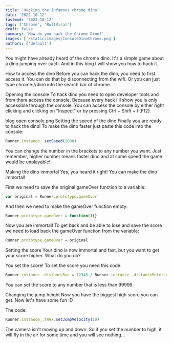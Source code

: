 ```yaml
---
title: 'Hacking the infamous chrome dino'
date: '2022-10-12'
lastmod: '2022-10-12'
tags: ['Chrome', 'RollViral']
draft: false
summary: 'How do you hack the Chrome Dino?'
images: ['/static/images/ConsoleDinoChrome.png']
authors: ['default']
---
```


You might have already heard of the chrome dino. It's a simple game about a dino jumping over cacti. And in this blog I will show you how to hack it.

How to access the dino
Before you can hack the dino, you need to first access it. You can do that by disconnecting from the wifi. Or you can just type chrome://dino into the search bar of chrome.

Opening the console
To hack dino you need to open developer tools and from there access the console. Because every hack i'll show you is only accessible through the console. You can access the console by either right clicking and clicking on "Inspect" or by pressing Ctrl + Shift + I (F12).

blog open console.png
Setting the speed of the dino
Finally you are ready to hack the dino! To make the dino faster just paste this code into the console: 

```javascript
Runner.instance_.setSpeed(1000)
```

You can change the number in the brackets to any number you want. Just remember, higher number means faster dino and at some speed the game would be unplayable!

Making the dino immortal
Yes, you heard it right! You can make the dino immortal!

First we need to save the original gameOver function to a variable:

```javascript
var original = Runner.prototype.gameOver
```

And then we need to make the gameOver function empty:

```javascript
Runner.prototype.gameOver = function(){}
```

Now you are immortal! To get back and be able to lose and save the score we need to load back the gameOver function from the variable: 

```javascript
Runner.prototype.gameOver = original
```

Setting the score
Your dino is now immortal and fast, but you want to get your score higher. What do you do?

You set the score! To set the score you need this code: 

```javascript
Runner.instance_.distanceRan = 12345 / Runner.instance_.distanceMeter.config.COEFFICIENT
```

You can set the score to any number that is less than 99999.

Changing the jump height
Now you have the biggest high score you can get. Now let's have some fun :D

The code: 

```javascript
Runner.instance_.tRex.setJumpVelocity(10)
```

The camera isn't moving up and down. So if you set the number to high, it will fly in the air for some time and you will see nothing...


